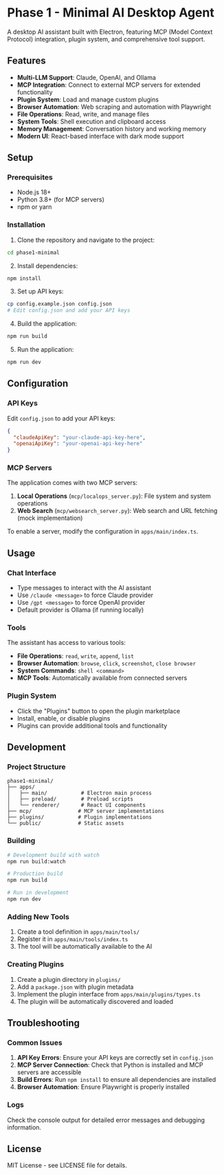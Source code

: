 # Phase 1 - Minimal AI Desktop Agent

A desktop AI assistant built with Electron, featuring MCP (Model Context Protocol) integration, plugin system, and comprehensive tool support.

## Features

- **Multi-LLM Support**: Claude, OpenAI, and Ollama
- **MCP Integration**: Connect to external MCP servers for extended functionality
- **Plugin System**: Load and manage custom plugins
- **Browser Automation**: Web scraping and automation with Playwright
- **File Operations**: Read, write, and manage files
- **System Tools**: Shell execution and clipboard access
- **Memory Management**: Conversation history and working memory
- **Modern UI**: React-based interface with dark mode support

## Setup

### Prerequisites

- Node.js 18+
- Python 3.8+ (for MCP servers)
- npm or yarn

### Installation

1. Clone the repository and navigate to the project:
```bash
cd phase1-minimal
```

2. Install dependencies:
```bash
npm install
```

3. Set up API keys:
```bash
cp config.example.json config.json
# Edit config.json and add your API keys
```

4. Build the application:
```bash
npm run build
```

5. Run the application:
```bash
npm run dev
```

## Configuration

### API Keys

Edit `config.json` to add your API keys:
```json
{
  "claudeApiKey": "your-claude-api-key-here",
  "openaiApiKey": "your-openai-api-key-here"
}
```

### MCP Servers

The application comes with two MCP servers:

1. **Local Operations** (`mcp/localops_server.py`): File system and system operations
2. **Web Search** (`mcp/websearch_server.py`): Web search and URL fetching (mock implementation)

To enable a server, modify the configuration in `apps/main/index.ts`.

## Usage

### Chat Interface

- Type messages to interact with the AI assistant
- Use `/claude <message>` to force Claude provider
- Use `/gpt <message>` to force OpenAI provider
- Default provider is Ollama (if running locally)

### Tools

The assistant has access to various tools:

- **File Operations**: `read`, `write`, `append`, `list`
- **Browser Automation**: `browse`, `click`, `screenshot`, `close browser`
- **System Commands**: `shell <command>`
- **MCP Tools**: Automatically available from connected servers

### Plugin System

- Click the "Plugins" button to open the plugin marketplace
- Install, enable, or disable plugins
- Plugins can provide additional tools and functionality

## Development

### Project Structure

```
phase1-minimal/
├── apps/
│   ├── main/           # Electron main process
│   ├── preload/        # Preload scripts
│   └── renderer/       # React UI components
├── mcp/               # MCP server implementations
├── plugins/           # Plugin implementations
└── public/            # Static assets
```

### Building

```bash
# Development build with watch
npm run build:watch

# Production build
npm run build

# Run in development
npm run dev
```

### Adding New Tools

1. Create a tool definition in `apps/main/tools/`
2. Register it in `apps/main/tools/index.ts`
3. The tool will be automatically available to the AI

### Creating Plugins

1. Create a plugin directory in `plugins/`
2. Add a `package.json` with plugin metadata
3. Implement the plugin interface from `apps/main/plugins/types.ts`
4. The plugin will be automatically discovered and loaded

## Troubleshooting

### Common Issues

1. **API Key Errors**: Ensure your API keys are correctly set in `config.json`
2. **MCP Server Connection**: Check that Python is installed and MCP servers are accessible
3. **Build Errors**: Run `npm install` to ensure all dependencies are installed
4. **Browser Automation**: Ensure Playwright is properly installed

### Logs

Check the console output for detailed error messages and debugging information.

## License

MIT License - see LICENSE file for details.